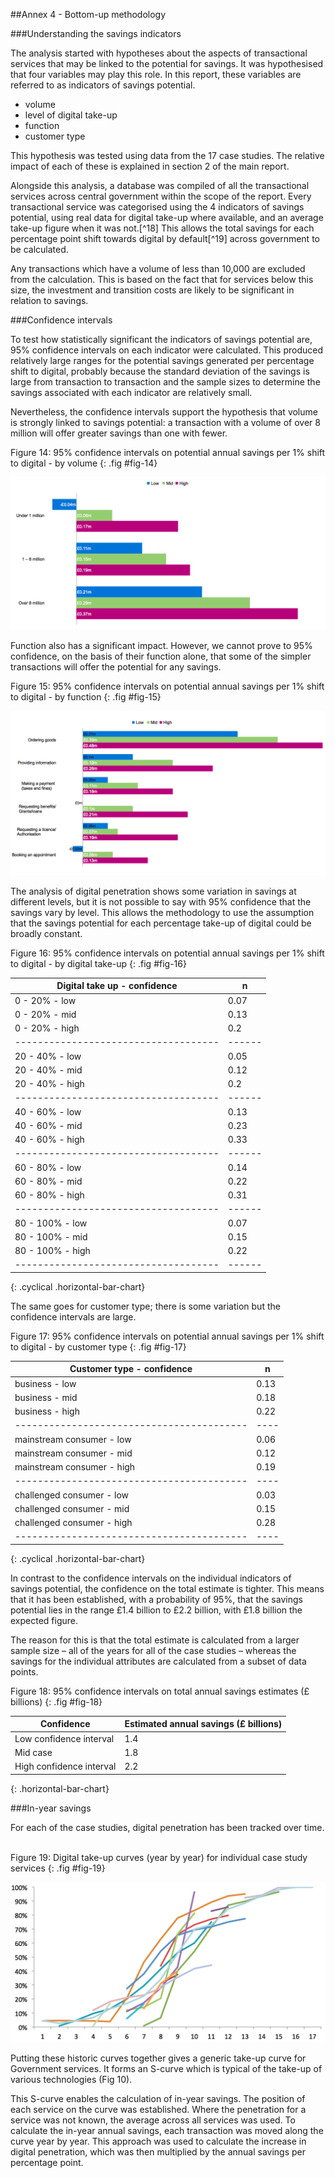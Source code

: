 ##Annex 4 - Bottom-up methodology

###Understanding the savings indicators

The analysis started with hypotheses about the aspects of transactional
services that may be linked to the potential for savings. It was
hypothesised that four variables may play this role. In this report,
these variables are referred to as indicators of savings potential.

*  volume
*  level of digital take-up
*  function
*  customer type

This hypothesis was tested using data from the 17 case studies.
The relative impact of each of these is explained in section 2 of the
main report.

Alongside this analysis, a database was compiled of all the
transactional services across central government within the scope of the
report. Every transactional service was categorised using the 4
indicators of savings potential, using real data for digital take-up
where available, and an average take-up figure when it was
not.[^18] This allows the total savings for each percentage
point shift towards digital by default[^19] across
government to be calculated.

Any transactions which have a volume of less than 10,000 are excluded
from the calculation. This is based on the fact that for services below
this size, the investment and transition costs are likely to be
significant in relation to savings.

###Confidence intervals

To test how statistically significant the indicators of savings
potential are, 95% confidence intervals on each indicator were
calculated. This produced relatively large ranges for the potential
savings generated per percentage shift to digital, probably because the
standard deviation of the savings is large from transaction to
transaction and the sample sizes to determine the savings associated
with each indicator are relatively small.

Nevertheless, the confidence intervals support the hypothesis that
volume is strongly linked to savings potential: a transaction with a
volume of over 8 million will offer greater savings than one with fewer.

Figure 14: 95% confidence intervals on potential annual savings per 1% shift to digital - by volume
{: .fig #fig-14}

![Figure 14](/assets/images/efficiency/fig14.png)

Function also has a significant impact. However, we cannot prove to 95%
confidence, on the basis of their function alone, that some of the
simpler transactions will offer the potential for any savings.

Figure 15: 95% confidence intervals on potential annual savings per 1% shift to digital - by function
{: .fig #fig-15}

![Figure 15](/assets/images/efficiency/fig15.png)

The analysis of digital penetration shows some variation in savings at
different levels, but it is not possible to say with 95% confidence that
the savings vary by level. This allows the methodology to use the
assumption that the savings potential for each percentage take-up of
digital could be broadly constant.

Figure 16: 95% confidence intervals on potential annual savings per 1% shift to digital - by digital take-up
{: .fig #fig-16}

Digital take up - confidence         | n 
------------------------------------ | ------
0 - 20% - low    | 0.07	
0 - 20% - mid    | 0.13
0 - 20% - high   | 0.2 
------------------------------------ | ------
20 - 40% - low   | 0.05
20 - 40% - mid   | 0.12
20 - 40% - high  | 0.2
------------------------------------ | ------
40 - 60% - low   | 0.13
40 - 60% - mid   | 0.23
40 - 60% - high  | 0.33
------------------------------------ | ------
60 - 80% - low   | 0.14
60 - 80% - mid   | 0.22
60 - 80% - high  | 0.31
------------------------------------ | ------
80 - 100% - low  | 0.07
80 - 100% - mid  | 0.15
80 - 100% - high | 0.22
------------------------------------ | ------
{: .cyclical .horizontal-bar-chart}

The same goes for customer type; there is some variation but the confidence intervals are large.

Figure 17: 95% confidence intervals on potential annual savings per 1% shift to digital - by customer type
{: .fig #fig-17}

Customer type - confidence           | n
------------------------------------ | ----
business - low             | 0.13
business - mid             | 0.18
business - high            | 0.22
----------------------------------------- | ----
mainstream consumer - low  | 0.06
mainstream consumer - mid  | 0.12
mainstream consumer - high | 0.19
----------------------------------------- | ----
challenged consumer - low  | 0.03
challenged consumer - mid  | 0.15
challenged consumer - high | 0.28
----------------------------------------- | ----
{: .cyclical .horizontal-bar-chart}

In contrast to the confidence intervals on the individual indicators of
savings potential, the confidence on the total estimate is tighter. This
means that it has been established, with a probability of 95%, that the
savings potential lies in the range £1.4 billion to £2.2 billion, with
£1.8 billion the expected figure.                 

The reason for this is that the total estimate is calculated from a
larger sample size – all of the years for all of the case studies –
whereas the savings for the individual attributes are calculated from a
subset of data points.

Figure 18: 95% confidence intervals on total annual savings estimates (£ billions)
{: .fig #fig-18}

| Confidence                         | Estimated annual savings (£ billions) |
| ---------------------------------- |------ |
| Low confidence interval            | 1.4   |
| Mid case                           | 1.8   |
| High confidence interval           | 2.2   |
{: .horizontal-bar-chart}


###In-year savings

For each of the case studies, digital penetration has been tracked over
time.    

Figure 19: Digital take-up curves (year by year) for individual case study services
{: .fig #fig-19}

![Figure 19](/assets/images/efficiency/fig19.png)

Putting these historic curves together gives a generic take-up curve for
Government services. It forms an S-curve which is typical of the take-up
of various technologies (Fig 10).

This S-curve enables the calculation of in-year savings. The position of
each service on the curve was established. Where the penetration for a
service was not known, the average across all services was used. To
calculate the in-year annual savings, each transaction was moved along
the curve year by year. This approach was used to calculate the increase
in digital penetration, which was then multiplied by the annual savings
per percentage point.
